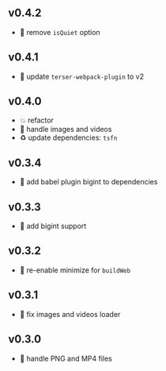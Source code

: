 ## v0.4.2

* 🐞 remove `isQuiet` option

## v0.4.1

* 🐞 update `terser-webpack-plugin` to v2

## v0.4.0

* 💥 refactor
* 🐞 handle images and videos
* ♻️ update dependencies: `tsfn`

## v0.3.4

* 🐞 add babel plugin bigint to dependencies

## v0.3.3

* 🐞 add bigint support

## v0.3.2

* 🐞 re-enable minimize for `buildWeb`

## v0.3.1

* 🐞 fix images and videos loader

## v0.3.0

* 🌱 handle PNG and MP4 files
